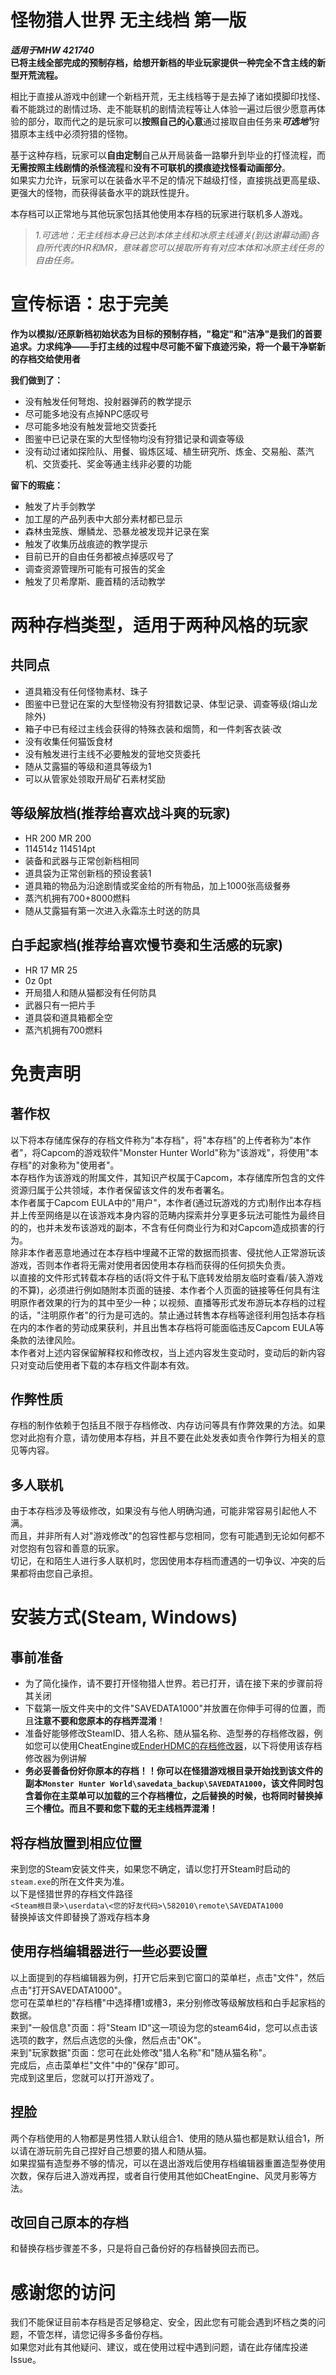 # 怪物猎人世界 无主线档 第一版  
***适用于MHW 421740***  
**已将主线全部完成的预制存档，给想开新档的毕业玩家提供一种完全不含主线的新型开荒流程。**  
  
相比于直接从游戏中创建一个新档开荒，无主线档等于是去掉了诸如摸脚印找怪、看不能跳过的剧情过场、走不能联机的剧情流程等让人体验一遍过后很少愿意再体验的部分，取而代之的是玩家可以**按照自己的心意**通过接取自由任务来***可选地¹***狩猎原本主线中必须狩猎的怪物。  
  
基于这种存档，玩家可以**自由定制**自己从开局装备一路攀升到毕业的打怪流程，而**无需按照主线剧情的杀怪流程**和**没有不可联机的摸痕迹找怪看动画部分**。  
如果实力允许，玩家可以在装备水平不足的情况下越级打怪，直接挑战更高星级、更强大的怪物，而获得装备水平的跳跃性提升。  
  
本存档可以正常地与其他玩家包括其他使用本存档的玩家进行联机多人游戏。  
  
> *1.可选地：无主线档本身已达到本体主线和冰原主线通关(到达谢幕动画)各自所代表的HR和MR，意味着您可以接取所有有对应本体和冰原主线任务的自由任务。*  
  
# 宣传标语：忠于完美  
**作为以模拟/还原新档初始状态为目标的预制存档，"稳定"和"洁净"是我们的首要追求。力求纯净——手打主线的过程中尽可能不留下痕迹污染，将一个最干净崭新的存档交给使用者**  
  
**我们做到了：**  
- 没有触发任何弩炮、投射器弹药的教学提示  
- 尽可能多地没有点掉NPC感叹号  
- 尽可能多地没有触发营地交货委托  
- 图鉴中已记录在案的大型怪物均没有狩猎记录和调查等级  
- 没有动过诸如探险队、用餐、锻炼区域、植生研究所、炼金、交易船、蒸汽机、交货委托、奖金等通主线非必要的功能  
  
**留下的瑕疵：**  
- 触发了片手剑教学  
- 加工屋的产品列表中大部分素材都已显示  
- 森林虫笼族、爆鳞龙、恐暴龙被发现并记录在案  
- 触发了收集历战痕迹的教学提示  
- 目前已开的自由任务都被点掉感叹号了  
- 调查资源管理所可能有可报告的奖金  
- 触发了贝希摩斯、鹿首精的活动教学  
  
# 两种存档类型，适用于两种风格的玩家  
## 共同点  
- 道具箱没有任何怪物素材、珠子  
- 图鉴中已登记在案的大型怪物没有狩猎数记录、体型记录、调查等级(熔山龙除外)  
- 箱子中已有经过主线会获得的特殊衣装和烟筒，和一件刺客衣装·改  
- 没有收集任何猫饭食材  
- 没有触发进行主线不必要触发的营地交货委托  
- 随从艾露猫的等级和道具等级为1  
- 可以从管家处领取开局矿石素材奖励  
## 等级解放档(推荐给喜欢战斗爽的玩家)  
- HR 200  MR 200  
- 114514z 114514pt  
- 装备和武器与正常创新档相同  
- 道具袋为正常创新档的预设套装1  
- 道具箱的物品为沿途剧情或奖金给的所有物品，加上1000张高级餐券
- 蒸汽机拥有700+8000燃料
- 随从艾露猫有第一次进入永霜冻土时送的防具
## 白手起家档(推荐给喜欢慢节奏和生活感的玩家)  
- HR 17  MR 25  
- 0z 0pt  
- 开局猎人和随从猫都没有任何防具  
- 武器只有一把片手  
- 道具袋和道具箱都全空  
- 蒸汽机拥有700燃料  
  
# 免责声明  
## 著作权  
以下将本存储库保存的存档文件称为"本存档"，将"本存档"的上传者称为"本作者"，将Capcom的游戏软件"Monster Hunter World"称为"该游戏"，将使用"本存档"的对象称为"使用者"。  
本存档作为该游戏的附属文件，其知识产权属于Capcom，本存储库所包含的文件资源归属于公共领域，本作者保留该文件的发布者署名。  
本作者属于Capcom EULA中的"用户"，本作者(通过玩游戏的方式)制作出本存档并上传至网络是以在该游戏本身内容的范畴内探索并分享更多玩法可能性为最终目的的，也并未发布该游戏的副本，不含有任何商业行为和对Capcom造成损害的行为。  
除非本作者恶意地通过在本存档中埋藏不正常的数据而损害、侵扰他人正常游玩该游戏，否则本作者将无需对使用者因使用本存档而获得的任何损失负责。  
以直接的文件形式转载本存档的话(将文件于私下底转发给朋友临时查看/装入游戏的不算)，必须进行例如随附本页面的链接、本作者个人页面的链接等任何具有注明原作者效果的行为的其中至少一种；以视频、直播等形式发布游玩本存档的过程的话，"注明原作者"的行为是可选的。禁止通过转售本存档等途径利用包括本存档在内的本作者的劳动成果获利，并且出售本存档将可能面临违反Capcom EULA等条款的法律风险。  
本作者对上述内容保留解释权和修改权，当上述内容发生变动时，变动后的新内容只对变动后使用者下载的本存档文件副本有效。  
## 作弊性质  
存档的制作依赖于包括且不限于存档修改、内存访问等具有作弊效果的方法。如果您对此抱有介意，请勿使用本存档，并且不要在此处发表如责令作弊行为相关的意见等内容。  
## 多人联机  
由于本存档涉及等级修改，如果没有与他人明确沟通，可能非常容易引起他人不满。  
而且，并非所有人对"游戏修改"的包容性都与您相同，您有可能遇到无论如何都不对您抱有包容和善意的玩家。  
切记，在和陌生人进行多人联机时，您因使用本存档而遭遇的一切争议、冲突的后果都将由您自己承担。  
  
# 安装方式(Steam, Windows)  
## 事前准备  
- 为了简化操作，请不要打开怪物猎人世界。若已打开，请在接下来的步骤前将其关闭  
- 下载第一版文件夹中的文件"SAVEDATA1000"并放置在你伸手可得的位置，而且**注意不要和您原本的存档弄混淆**！  
- 准备好能够修改SteamID、猎人名称、随从猫名称、造型券的存档修改器，例如您可以使用CheatEngine或[EnderHDMC的存档修改器](https://github.com/EnderHDMC/MHWISaveEditor/releases)，以下将使用该存档修改器为例讲解  
- **务必妥善备份好你原本的存档！！你可以在怪猎游戏根目录开始找到该文件的副本``Monster Hunter World\savedata_backup\SAVEDATA1000``，该文件同时包含着你在主菜单可以加载的三个存档槽位，之后替换的时候，也将同时替换掉三个槽位。而且不要和您下载的无主线档弄混淆！**  
## 将存档放置到相应位置  
来到您的Steam安装文件夹，如果您不确定，请以您打开Steam时启动的``steam.exe``的所在文件夹为准。  
以下是怪猎世界的存档文件路径  
``<Steam根目录>\userdata\<您的好友代码>\582010\remote\SAVEDATA1000``  
替换掉该文件即替换了游戏存档本身  
## 使用存档编辑器进行一些必要设置  
以上面提到的存档编辑器为例，打开它后来到它窗口的菜单栏，点击"文件"，然后点击"打开SAVEDATA1000"。  
您可在菜单栏的"存档槽"中选择槽1或槽3，来分别修改等级解放档和白手起家档的数据。  
来到"一般信息"页面：将"Steam ID"这一项设为您的steam64id，您可以点击该选项的数字，然后点选您的头像，然后点击"OK"。  
来到"玩家数据"页面：您可在此处修改"猎人名称"和"随从猫名称"。  
完成后，点击菜单栏"文件"中的"保存"即可。  
完成到这里后，您就可以打开游戏了。  
## 捏脸  
两个存档使用的人物都是男性猎人默认组合1、使用的随从猫也都是默认组合1，所以请在游玩前先自己捏好自己想要的猎人和随从猫。  
如果捏猫有造型券不够的情况，可以在退出游戏后使用存档编辑器重置造型券使用次数，保存后进入游戏再捏，或者自行使用其他如CheatEngine、风灵月影等方法。  
## 改回自己原本的存档  
和替换存档步骤差不多，只是将自己备份好的存档替换回去而已。  
  
# 感谢您的访问  
我们不能保证目前本存档是否足够稳定、安全，因此您有可能会遇到坏档之类的问题，不管怎样，请您记得多多备份存档。  
如果您对此有其他疑问、建议，或在使用过程中遇到问题，请在此存储库投递Issue。  
